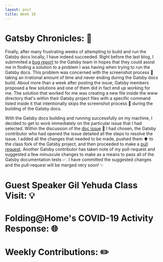 ```yaml
---
layout: post
title: Week 10
---
```


# Gatsby Chronicles: :tada:

Finally, after many frustrating weeks of attempting to build and run the Gatsby docs locally, I have indeed succeeded. Right before the last blog, I submmited a [bug report](https://github.com/gatsbyjs/gatsby/issues/22649) to the Gatsby team in hopes that they could assist me in finding a solution to a problem I was having when trying to run the Gatsby docs. This problem was concerned with the screenshot process :camera_flash: taking an irrational amount of time and never ending during the Gatsby docs build.  About more than a week after posting the issue, Gatsby members proposed a few solutions and one of them did in fact end up working for me. The solution that worked for me was creating a new file inside the www directory that's within their Gatsby project files with a specific command listed inside it that intentionally skips the screenshot process :camera_flash: during the building of the Gatsby docs.

With the Gatsby docs building and running successfully on my machine, I decided to get to work immediately on the particular issue that I had selected. Within the discussion of the [doc issue](https://github.com/gatsbyjs/gatsby/issues/21962) :pencil: I had chosen, the Gatsby contributor who had opened the issue detailed all the steps to resolve the issue. I added all the changes that needed to be made, pushed them :arrow_up: to the class fork of the Gatsby project, and then proceeded to make a [pull request](https://github.com/gatsbyjs/gatsby/pull/23106). Another Gatsby contributor has taken note of my pull-request and suggested a few minuscule changes to make as a means to pass all of the Gatsby documentation tests :white_check_mark:. I have committed the suggested changes and the pull-request will be merged very soon! :sparkles:

# Guest Speaker Gil Yehuda Class Visit: :bulb:

# Folding@Home's COVID-19 Activity Response: :globe_with_meridians: 

# Weekly Contributions: :pencil2:


